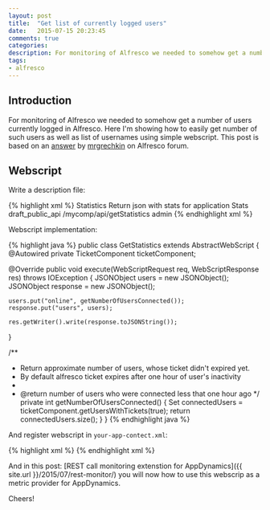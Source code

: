 ```yaml
---
layout: post
title:  "Get list of currently logged users"
date:   2015-07-15 20:23:45
comments: true
categories:
description: For monitoring of Alfresco we needed to somehow get a number of users currently logged in Alfresco. Here I'm showing how to easily get number of such users as well as list of usernames using simple webscript.
tags: 
- alfresco
---
```


## Introduction

For monitoring of Alfresco we needed to somehow get a number of users currently logged in Alfresco. Here I'm showing how to easily get number of such users as well as list of usernames using simple webscript. This post is based on an [answer](https://forums.alfresco.com/comment/77448#comment-77448) by [mrgrechkin](https://forums.alfresco.com/users/mrgrechkinn) on Alfresco forum.

## Webscript

Write a description file: 

{% highlight xml %}
<webscript>
  <shortname>Statistics</shortname>
  <description>
    Return json with stats for application
  </description>
  <format default="json"/>
  <family>Stats</family>
  <lifecycle>draft_public_api</lifecycle>
  <url>/mycomp/api/getStatistics</url>
  <authentication>admin</authentication>
</webscript>
{% endhighlight xml %}

Webscript implementation:

{% highlight java %}
public class GetStatistics extends AbstractWebScript
{
  @Autowired
  private TicketComponent ticketComponent;

  @Override
  public void execute(WebScriptRequest req, WebScriptResponse res) throws IOException
  {
    JSONObject users = new JSONObject();
    JSONObject response = new JSONObject();

    users.put("online", getNumberOfUsersConnected());
    response.put("users", users);

    res.getWriter().write(response.toJSONString());
  }

  /**
   * Return approximate number of users, whose ticket didn't expired yet. 
   * By default alfresco ticket expires after one hour of user's inactivity
   *
   * @return number of users who were connected less that one hour ago
   */
  private int getNumberOfUsersConnected()
  {
    Set<String> connectedUsers = ticketComponent.getUsersWithTickets(true);
    return connectedUsers.size();
  }
}
{% endhighlight java %}

And register webscript in `your-app-contect.xml`:

{% highlight xml %}
<bean id="webscript.com.mycomp.myapp.getStatistics.get"
        class="cern.com.mycomp.myapp.webscript.GetStatistics"
        parent="webscript"/>
{% endhighlight xml %}

And in this post: [REST call monitoring extenstion for AppDynamics]({{ site.url }}/2015/07/rest-monitor/) you will now how to use this webscrip as a metric provider for AppDynamics.

Cheers!